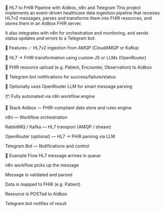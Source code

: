 🏥 HL7 to FHIR Pipeline with Aidbox, n8n and Telegram
This project implements an event-driven healthcare data ingestion pipeline that receives HL7v2 messages, parses and transforms them into FHIR resources, and stores them in an Aidbox FHIR server.

It also integrates with n8n for orchestration and monitoring, and sends status updates and errors to a Telegram bot.

🚀 Features
✅ HL7v2 ingestion from AMQP (CloudAMQP or Kafka)

🔄 HL7 → FHIR transformation using custom JS or LLMs (OpenRouter)

🏥 FHIR resource upload (e.g. Patient, Encounter, Observation) to Aidbox

🔔 Telegram bot notifications for success/failure/status

🧠 Optionally uses OpenRouter LLM for smart message parsing

📦 Fully automated via n8n workflow engine



🔧 Stack
Aidbox — FHIR-compliant data store and rules engine

n8n — Workflow orchestration

RabbitMQ / Kafka — HL7 transport (AMQP / stream)

OpenRouter (optional) — HL7 → FHIR parsing via LLM

Telegram Bot — Notifications and control



📄 Example Flow
HL7 message arrives in queue

n8n workflow picks up the message

Message is validated and parsed

Data is mapped to FHIR (e.g. Patient)

Resource is POSTed to Aidbox

Telegram bot notifies of result
